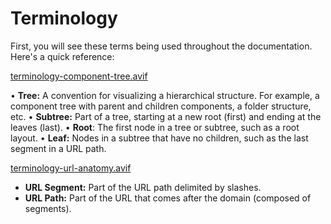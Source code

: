 # Terminology

First, you will see these terms being used throughout the documentation. Here's a quick reference:

[terminology-component-tree.avif](Terminology%201b2aeacbb2998192887bce7067af634a/terminology-component-tree.avif)

• **Tree:** A convention for visualizing a hierarchical structure. For example, a component tree with parent and children components, a folder structure, etc.
• **Subtree:** Part of a tree, starting at a new root (first) and ending at the leaves (last).
• **Root**: The first node in a tree or subtree, such as a root layout.
• **Leaf:** Nodes in a subtree that have no children, such as the last segment in a URL path.

[terminology-url-anatomy.avif](Terminology%201b2aeacbb2998192887bce7067af634a/terminology-url-anatomy.avif)

- **URL Segment:** Part of the URL path delimited by slashes.
- **URL Path:** Part of the URL that comes after the domain (composed of segments).